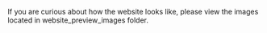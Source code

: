 If you are curious about how the website looks like, please view the images located in website_preview_images folder.

